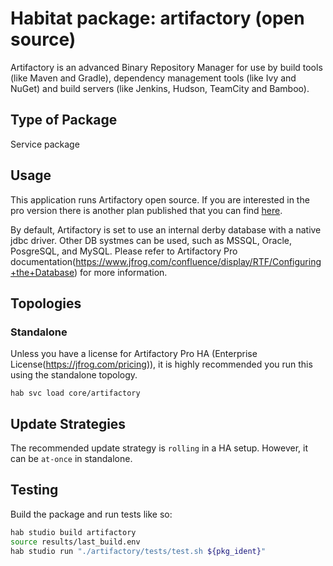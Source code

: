 # Habitat package: artifactory (open source)

Artifactory is an advanced Binary Repository Manager for use by build tools (like Maven and Gradle), dependency management tools (like Ivy and NuGet) and build servers (like Jenkins, Hudson, TeamCity and Bamboo).

## Type of Package

Service package

## Usage

This application runs Artifactory open source. If you are interested in the pro version there is another plan published that you can find [here](https://github.com/habitat-sh/core-plans/tree/master/artifactory-pro).


By default, Artifactory is set to use an internal derby database with a native jdbc driver. Other DB systmes can be
used, such as MSSQL, Oracle, PosgreSQL, and MySQL. Please refer to Artifactory Pro documentation(https://www.jfrog.com/confluence/display/RTF/Configuring+the+Database) for more information.

## Topologies

### Standalone
Unless you have a license for Artifactory Pro HA (Enterprise License(https://jfrog.com/pricing)), it is highly
recommended you run this using the standalone topology.

```text
hab svc load core/artifactory
```

## Update Strategies

The recommended update strategy is `rolling` in a HA setup. However, it can be `at-once` in standalone.

## Testing

Build the package and run tests like so:

```bash
hab studio build artifactory
source results/last_build.env
hab studio run "./artifactory/tests/test.sh ${pkg_ident}"
```

